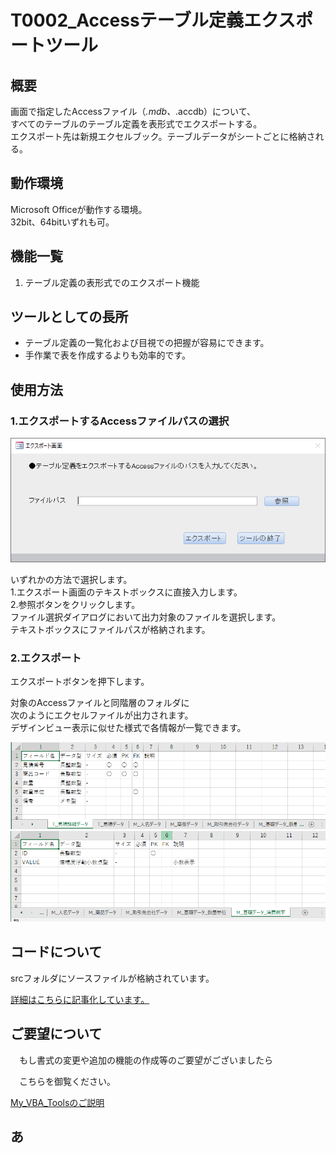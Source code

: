 



# T0002_Accessテーブル定義エクスポートツール


<!-- START doctoc -->
<!-- END doctoc -->


## 概要

画面で指定したAccessファイル（*.mdb、*.accdb）について、  
すべてのテーブルのテーブル定義を表形式でエクスポートする。  
エクスポート先は新規エクセルブック。テーブルデータがシートごとに格納される。


## 動作環境

Microsoft Officeが動作する環境。  
32bit、64bitいずれも可。



## 機能一覧

1. テーブル定義の表形式でのエクスポート機能



## ツールとしての長所

- テーブル定義の一覧化および目視での把握が容易にできます。
- 手作業で表を作成するよりも効率的です。



## 使用方法

### 1.エクスポートするAccessファイルパスの選択

![エクスポート画面](../_ImageForMarkdown/T0002/image01.png)

いずれかの方法で選択します。  
1.エクスポート画面のテキストボックスに直接入力します。  
2.参照ボタンをクリックします。  
ファイル選択ダイアログにおいて出力対象のファイルを選択します。  
テキストボックスにファイルパスが格納されます。



### 2.エクスポート

エクスポートボタンを押下します。  
  
対象のAccessファイルと同階層のフォルダに  
次のようにエクセルファイルが出力されます。  
デザインビュー表示に似せた様式で各情報が一覧できます。

![エクスポートNo1](../_ImageForMarkdown/T0002/image02.png)  
![エクスポートNo2](../_ImageForMarkdown/T0002/image03.png)  

## コードについて

srcフォルダにソースファイルが格納されています。  

[詳細はこちらに記事化しています。](https://dede-20191130.github.io/learnerBlog/posts/2020/10/25/access-tabledef/)



## ご要望について

　もし書式の変更や追加の機能の作成等のご要望がございましたら

　こちらを御覧ください。



[My_VBA_Toolsのご説明](https://github.com/dede-20191130/My_VBA_Tools#%E4%BB%95%E4%BA%8B%E3%81%AE%E3%81%94%E4%BE%9D%E9%A0%BC)


## あ